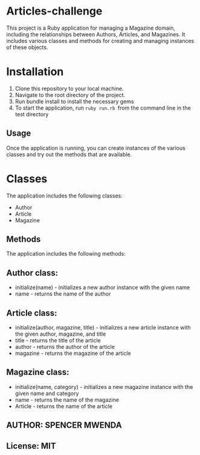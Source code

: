 # Articles-challenge


This project is a Ruby application for managing a Magazine domain, including the relationships between Authors, Articles, and Magazines. It includes various classes and methods for creating and managing instances of these objects.
# Installation
1. Clone this repository to your local machine.
2. Navigate to the root directory of the project.
3. Run bundle install to install the necessary gems
4. To start the application, run `ruby run.rb `from the command line in the test directory
## Usage
Once the application is running, you can create instances of the various classes and try out the methods that are available.
# Classes
The application includes the following classes:
- Author
- Article
- Magazine
## Methods
The application includes the following methods:
##  Author class:
- initialize(name) - initializes a new author instance with the given name
- name - returns the name of the author
## Article class:
- initialize(author, magazine, title) - initializes a new article instance with the given author, magazine, and title
- title - returns the title of the article
- author - returns the author of the article
- magazine - returns the magazine of the article
##  Magazine class:
- initialize(name, category) - initializes a new magazine instance with the given name and category
- name - returns the name of the magazine
- Article - returns the name of the article


## AUTHOR: SPENCER MWENDA

## License: MIT 
